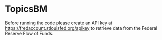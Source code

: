 # TopicsBM
Before running the code please create an API key at https://fredaccount.stlouisfed.org/apikey to retrieve data from the Federal Reserve Flow of Funds. 
